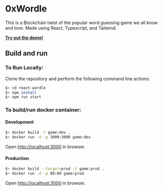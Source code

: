 # 0xWordle

This is a Blockchain twist of the popular word guessing game we all know and love. Made using React, Typescript, and Tailwind.

[**Try out the demo!**](http://0xWorldle.saugaatallabadi.com/)

## Build and run

### To Run Locally:

Clone the repository and perform the following command line actions:

```bash
$> cd react-wordle
$> npm install
$> npm run start
```

### To build/run docker container:

#### Development

```bash
$> docker build -t game:dev .
$> docker run -d -p 3000:3000 game:dev
```

Open [http://localhost:3000](http://localhost:3000) in browser.

#### Production

```bash
$> docker build --target=prod -t game:prod .
$> docker run -d -p 80:80 game:prod
```

Open [http://localhost:3000](http://localhost:3000) in browser.

